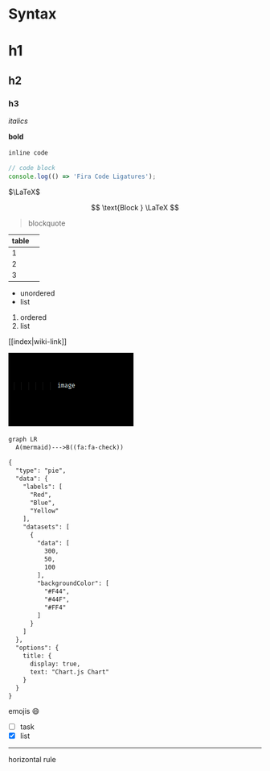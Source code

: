 # Syntax

# h1

## h2

### h3

_italics_

**bold**

`inline code`

```javascript
// code block
console.log(() => 'Fira Code Ligatures');
```

$\LaTeX$

$$
\text{Block } \LaTeX
$$

> blockquote

| table |     |
| ----- | --- |
| 1     |     |
| 2     |     |
| 3     |     |

- unordered
- list

1. ordered
2. list

[[index|wiki-link]]

![](2022-03-19-00-57-20.png)

```mermaid
graph LR
  A(mermaid)--->B((fa:fa-check))
```

```chart
{
  "type": "pie",
  "data": {
    "labels": [
      "Red",
      "Blue",
      "Yellow"
    ],
    "datasets": [
      {
        "data": [
          300,
          50,
          100
        ],
        "backgroundColor": [
          "#F44",
          "#44F",
          "#FF4"
        ]
      }
    ]
  },
  "options": {
    title: {
      display: true,
      text: "Chart.js Chart"
    }
  }
}
```

emojis :smile:

- [ ] task
- [x] list

---

horizontal rule
